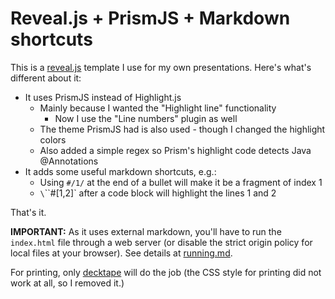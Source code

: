 # Reveal.js + PrismJS + Markdown shortcuts

This is a [reveal.js](https://github.com/hakimel/reveal.js) template I use for my own presentations. Here's what's different about it:

- It uses PrismJS instead of Highlight.js
    - Mainly because I wanted the "Highlight line" functionality
        - Now I use the "Line numbers" plugin as well
    - The theme PrismJS had is also used - though I changed the highlight colors
    - Also added a simple regex so Prism's highlight code detects Java @Annotations
- It adds some useful markdown shortcuts, e.g.:
    - Using `#/1/` at the end of a bullet will make it be a fragment of index 1
    - `\`\`\`#[1,2]` after a code block will highlight the lines 1 and 2

That's it.

**IMPORTANT:** As it uses external markdown, you'll have to run the `index.html` file through a web server (or
disable the strict origin policy for local files at your browser). See details at [running.md](running.md). 

For printing, only [decktape](https://github.com/astefanutti/decktape) will do the job (the CSS style for printing did not work at all, so I removed it.)